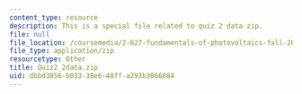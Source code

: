 ```yaml
---
content_type: resource
description: This is a special file related to quiz 2 data zip.
file: null
file_location: /coursemedia/2-627-fundamentals-of-photovoltaics-fall-2013/dbbd3856b03338e648ffa293b3066884_Quiz2_2data.zip
file_type: application/zip
resourcetype: Other
title: Quiz2_2data.zip
uid: dbbd3856-b033-38e6-48ff-a293b3066884
---
```

